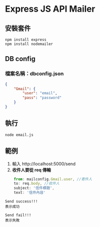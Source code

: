 # Express JS API Mailer

## 安裝套件
```
npm install express
npm install nodemailer
```
## DB config

### **檔案名稱：dbconfig.json**

```json
{
    "Gmail": {
        "user": "email",
        "pass": "password"
    }
}
```
## 執行

```
node email.js
```

## 範例
1. 輸入 http://localhost:5000/send
2. **收件人要從 req 傳輸**
```javascript
    from: mailconfig.Gmail.user, //寄件人
    to: req.body, //收件人
    subject: '信件標題',
    text: '信件內容'
```
```
Send success!!!
表示成功
```

```
Send fail!!!
表示失敗
```

